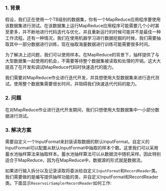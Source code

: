 ### 1. 背景

假设，我们正在使用一个TB级别的数据集，你有一个MapReduce应用程序要使用该数据集进行测试。在该数据集上运行MapReduce应用程序可能需要几个小时甚至更多，并不断地进行代码迭代与优化，并且重新运行的时候可能并不是最佳一种工作流程。还有一种情况，我们在使用机器学习进行数据挖掘的时候，我们需要抽取其中一部分数据进行训练，现在抽取海量数据进行训练可能需要很多时间。

为了解决上述问题，我们可以使用样本。在MapReduce的背景下，抽样提供了与大型数据集一起使用的机会，不需要等待整个数据集被读取和处理的开销。这大大提高了在开发和调试MapReduce代码时快速迭代的能力。

我们需要对MapReduce作业进行迭代开发，并具想使用大型数据集来进行迭代测试。使用整个数据集需要很长时间，并阻碍我们快速迭代代码的能力。

### 2. 问题

在对MapReduce作业进行迭代开发期间，我们只想使用大型数据集中一小部分数据进行测试。

### 3. 解决方案

需要自定义一个InputFormat来封装读取数据的默认InputFormat。自定义的InputFormat可以配置从默认InputFormat中抽取的样本个数。这里我们可以采用蓄水池抽样算法来抽取样本。蓄水池抽样算法可以从数据流中随机采样。因此特别适合于MapReduce，因为在MapReduce中，数据源的形式就是数据流。

如果进行输入拆分以及记录读取将委派给自定义`InputFormat`和`RecordReader`类。我们需要做的是编写提供抽样功能的类，并自定义InputFormat和RecordReader类。下面显示`ReservoirSamplerRecordReader`如何工作:
```java

```

